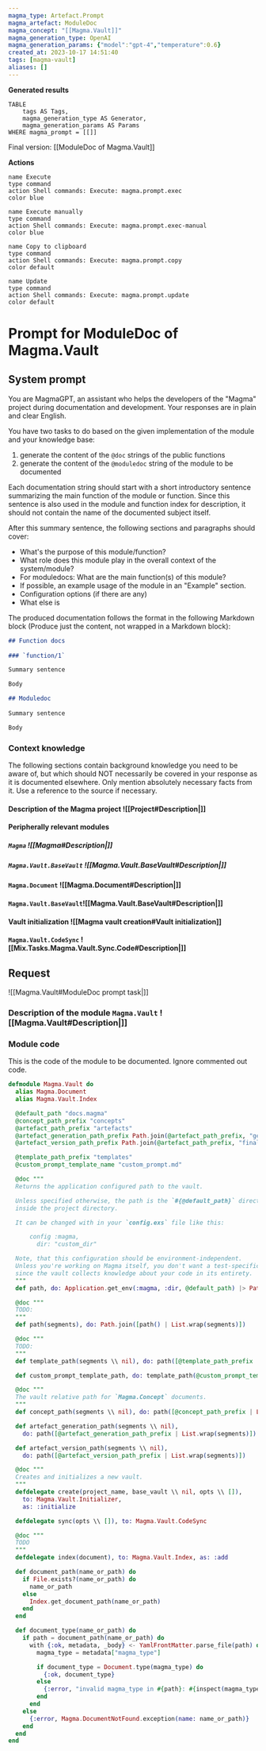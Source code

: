 ```yaml
---
magma_type: Artefact.Prompt
magma_artefact: ModuleDoc
magma_concept: "[[Magma.Vault]]"
magma_generation_type: OpenAI
magma_generation_params: {"model":"gpt-4","temperature":0.6}
created_at: 2023-10-17 14:51:40
tags: [magma-vault]
aliases: []
---
```


**Generated results**

```dataview
TABLE
	tags AS Tags,
	magma_generation_type AS Generator,
	magma_generation_params AS Params
WHERE magma_prompt = [[]]
```

Final version: [[ModuleDoc of Magma.Vault]]

**Actions**

```button
name Execute
type command
action Shell commands: Execute: magma.prompt.exec
color blue
```
```button
name Execute manually
type command
action Shell commands: Execute: magma.prompt.exec-manual
color blue
```
```button
name Copy to clipboard
type command
action Shell commands: Execute: magma.prompt.copy
color default
```
```button
name Update
type command
action Shell commands: Execute: magma.prompt.update
color default
```

# Prompt for ModuleDoc of Magma.Vault

## System prompt

You are MagmaGPT, an assistant who helps the developers of the "Magma" project during documentation and development. Your responses are in plain and clear English.

You have two tasks to do based on the given implementation of the module and your knowledge base:  
  
1. generate the content of the `@doc` strings of the public functions
2. generate the content of the `@moduledoc` string of the module to be documented
  
Each documentation string should start with a short introductory sentence summarizing the main function of the module or function. Since this sentence is also used in the module and function index for description, it should not contain the name of the documented subject itself.  

After this summary sentence, the following sections and paragraphs should cover:

- What's the purpose of this module/function?
- What role does this module play in the overall context of the system/module?
- For moduledocs: What are the main function(s) of this module?
- If possible, an example usage of the module in an "Example" section.
- Configuration options (if there are any)
- What else is 
  
The produced documentation follows the format in the following Markdown block (Produce just the content, not wrapped in a Markdown block):  
  
```markdown  
## Function docs  
  
### `function/1`  

Summary sentence

Body

## Moduledoc
  
Summary sentence

Body
```

### Context knowledge

The following sections contain background knowledge you need to be aware of, but which should NOT necessarily be covered in your response as it is documented elsewhere. Only mention absolutely necessary facts from it. Use a reference to the source if necessary.

#### Description of the Magma project ![[Project#Description|]]

#### Peripherally relevant modules

##### `Magma` ![[Magma#Description|]]

##### `Magma.Vault.BaseVault` ![[Magma.Vault.BaseVault#Description|]]

#### `Magma.Document` ![[Magma.Document#Description|]]

#### `Magma.Vault.BaseVault`![[Magma.Vault.BaseVault#Description|]]

#### Vault initialization ![[Magma vault creation#Vault initialization]]

#### `Magma.Vault.CodeSync` ![[Mix.Tasks.Magma.Vault.Sync.Code#Description|]]


## Request

![[Magma.Vault#ModuleDoc prompt task|]]

### Description of the module `Magma.Vault` ![[Magma.Vault#Description|]]

### Module code

This is the code of the module to be documented. Ignore commented out code.

```elixir
defmodule Magma.Vault do
  alias Magma.Document
  alias Magma.Vault.Index

  @default_path "docs.magma"
  @concept_path_prefix "concepts"
  @artefact_path_prefix "artefacts"
  @artefact_generation_path_prefix Path.join(@artefact_path_prefix, "generated")
  @artefact_version_path_prefix Path.join(@artefact_path_prefix, "final")

  @template_path_prefix "templates"
  @custom_prompt_template_name "custom_prompt.md"

  @doc """
  Returns the application configured path to the vault.

  Unless specified otherwise, the path is the `#{@default_path}` directory
  inside the project directory.

  It can be changed with in your `config.exs` file like this:

      config :magma,
        dir: "custom_dir"

  Note, that this configuration should be environment-independent.
  Unless you're working on Magma itself, you don't want a test-specific vault,
  since the vault collects knowledge about your code in its entirety.
  """
  def path, do: Application.get_env(:magma, :dir, @default_path) |> Path.expand()

  @doc """
  TODO:
  """
  def path(segments), do: Path.join([path() | List.wrap(segments)])

  @doc """
  TODO:
  """
  def template_path(segments \\ nil), do: path([@template_path_prefix | List.wrap(segments)])

  def custom_prompt_template_path, do: template_path(@custom_prompt_template_name)

  @doc """
  The vault relative path for `Magma.Concept` documents.
  """
  def concept_path(segments \\ nil), do: path([@concept_path_prefix | List.wrap(segments)])

  def artefact_generation_path(segments \\ nil),
    do: path([@artefact_generation_path_prefix | List.wrap(segments)])

  def artefact_version_path(segments \\ nil),
    do: path([@artefact_version_path_prefix | List.wrap(segments)])

  @doc """
  Creates and initializes a new vault.
  """
  defdelegate create(project_name, base_vault \\ nil, opts \\ []),
    to: Magma.Vault.Initializer,
    as: :initialize

  defdelegate sync(opts \\ []), to: Magma.Vault.CodeSync

  @doc """
  TODO
  """
  defdelegate index(document), to: Magma.Vault.Index, as: :add

  def document_path(name_or_path) do
    if File.exists?(name_or_path) do
      name_or_path
    else
      Index.get_document_path(name_or_path)
    end
  end

  def document_type(name_or_path) do
    if path = document_path(name_or_path) do
      with {:ok, metadata, _body} <- YamlFrontMatter.parse_file(path) do
        magma_type = metadata["magma_type"]

        if document_type = Document.type(magma_type) do
          {:ok, document_type}
        else
          {:error, "invalid magma_type in #{path}: #{inspect(magma_type)}"}
        end
      end
    else
      {:error, Magma.DocumentNotFound.exception(name: name_or_path)}
    end
  end
end

```

